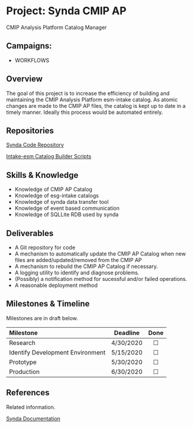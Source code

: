 # Project: Synda CMIP AP

CMIP Analysis Platform Catalog Manager

## Campaigns:

- WORKFLOWS

## Overview

The goal of this project is to increase the efficiency of building and maintaining the CMIP Analysis Platform esm-intake catalog.  As atomic changes are made to the CMIP AP files, the catalog is kept up to date in a timely manner.  Ideally this process would be automated entirely.
## Repositories

[Synda Code Repository](https://github.com/Prodiguer/synda)

[Intake-esm Catalog Builder Scripts](https://github.com/NCAR/intake-esm-datastore/tree/main/builders)

## Skills & Knowledge

- Knowledge of CMIP AP Catalog
- Knowledge of esg-intake catalogs
- Knowledge of synda data transfer tool
- Knowledge of event based communication
- Knowledge of SQLLite RDB used by synda

## Deliverables

- A Git repository for code
- A mechanism to automatically update the CMIP AP Catalog when new files are added/updated/removed from the CMIP AP
- A mechanism to rebuild the CMIP AP Catalog if necessary.
- A logging utility to identify and diagnose problems.
- (Possibly) a notification method for sucessful and/or failed operations.
- A reasonable deployment method

## Milestones & Timeline

Milestones are in draft below.

| Milestone     | Deadline  | Done    |
|:--------------|:---------:|:-------:|
| Research      | 4/30/2020 | &#9744; |
| Identify Development Environment | 5/15/2020 | &#9744; |
| Prototype     | 5/30/2020 | &#9744; |
| Production    | 6/30/2020 | &#9744; |

## References

Related information.

[Synda Documentation](http://prodiguer.github.io/synda/)

